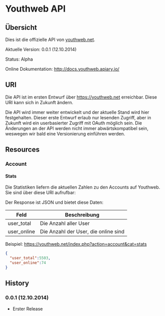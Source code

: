 # Youthweb API

## Übersicht

Dies ist die offizielle API von [youthweb.net](https://youthweb.net).

Aktuelle Version: 0.0.1 (12.10.2014)

Status: Alpha

Online Dokumentation: http://docs.youthweb.apiary.io/

## URI

Die API ist im ersten Entwurf über https://youthweb.net erreichbar. Diese URI kann sich in Zukunft ändern.

Die API wird immer weiter entwickelt und der aktuelle Stand wird hier festgehalten. Dieser erste Entwurf erlaub nur lesenden Zugriff, aber in Zukunft wird ein userbasierter Zugriff mit OAuth möglich sein. Die Änderungen an der API werden nicht immer abwärtskompatibel sein, weswegen wir bald eine Versionierung einführen werden.

## Resources

### Account

#### Stats

Die Statistiken liefern die aktuellen Zahlen zu den Accounts auf Youthweb. Sie sind über diese URI aufrufbar:

Der Response ist JSON und bietet diese Daten:

Feld | Beschreibung
-----|-------------
user_total | Die Anzahl aller User
user_online | Die Anzahl der User, die online sind

Beispiel: https://youthweb.net/index.php?action=account&cat=stats

```json
{
  "user_total":5503,
  "user_online":74
}
```

## History

### 0.0.1 (12.10.2014)

* Erster Release
